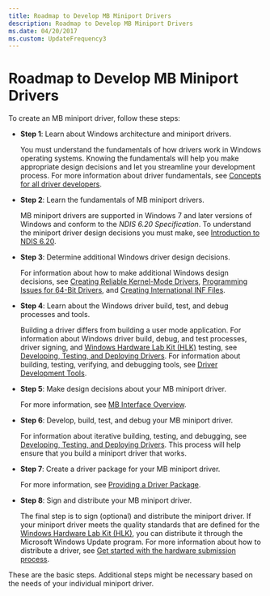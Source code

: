 ```yaml
---
title: Roadmap to Develop MB Miniport Drivers
description: Roadmap to Develop MB Miniport Drivers
ms.date: 04/20/2017
ms.custom: UpdateFrequency3
---
```


# Roadmap to Develop MB Miniport Drivers


To create an MB miniport driver, follow these steps:

-   **Step 1**: Learn about Windows architecture and miniport drivers.

    You must understand the fundamentals of how drivers work in Windows operating systems. Knowing the fundamentals will help you make appropriate design decisions and let you streamline your development process. For more information about driver fundamentals, see [Concepts for all driver developers](../gettingstarted/concepts-and-knowledge-for-all-driver-developers.md).

-   **Step 2**: Learn the fundamentals of MB miniport drivers.

    MB miniport drivers are supported in Windows 7 and later versions of Windows and conform to the *NDIS 6.20 Specification*. To understand the miniport driver design decisions you must make, see [Introduction to NDIS 6.20](introduction-to-ndis-6-20.md).

-   **Step 3**: Determine additional Windows driver design decisions.

    For information about how to make additional Windows design decisions, see [Creating Reliable Kernel-Mode Drivers](../kernel/creating-reliable-kernel-mode-drivers.md), [Programming Issues for 64-Bit Drivers](../kernel/porting-your-driver-to-64-bit-windows.md), and [Creating International INF Files](../install/creating-international-inf-files.md).

-   **Step 4**: Learn about the Windows driver build, test, and debug processes and tools.

    Building a driver differs from building a user mode application. For information about Windows driver build, debug, and test processes, driver signing, and [Windows Hardware Lab Kit (HLK)](/windows-hardware/test/hlk/) testing, see [Developing, Testing, and Deploying Drivers](/windows-hardware/drivers/develop). For information about building, testing, verifying, and debugging tools, see [Driver Development Tools](../devtest/index.md).

-   **Step 5**: Make design decisions about your MB miniport driver.

    For more information, see [MB Interface Overview](mb-interface-overview.md).

-   **Step 6**: Develop, build, test, and debug your MB miniport driver.

    For information about iterative building, testing, and debugging, see [Developing, Testing, and Deploying Drivers](/windows-hardware/drivers/develop). This process will help ensure that you build a miniport driver that works.

-   **Step 7**: Create a driver package for your MB miniport driver.

    For more information, see [Providing a Driver Package](../install/driver-packages.md).

-   **Step 8**: Sign and distribute your MB miniport driver.

    The final step is to sign (optional) and distribute the miniport driver. If your miniport driver meets the quality standards that are defined for the [Windows Hardware Lab Kit (HLK)](/windows-hardware/test/hlk/), you can distribute it through the Microsoft Windows Update program. For more information about how to distribute a driver, see [Get started with the hardware submission process](../dashboard/get-started-dashboard-submissions.md).

These are the basic steps. Additional steps might be necessary based on the needs of your individual miniport driver.

